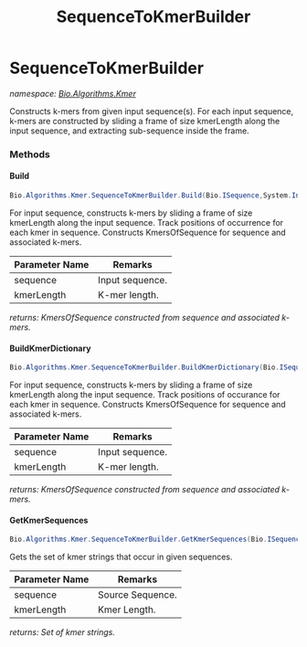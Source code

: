 ﻿---
title: SequenceToKmerBuilder
---

# SequenceToKmerBuilder
_namespace: [Bio.Algorithms.Kmer](N-Bio.Algorithms.Kmer.html)_

Constructs k-mers from given input sequence(s).
 For each input sequence, k-mers are constructed by sliding 
 a frame of size kmerLength along the input sequence, 
 and extracting sub-sequence inside the frame.

### Methods

#### Build
```csharp
Bio.Algorithms.Kmer.SequenceToKmerBuilder.Build(Bio.ISequence,System.Int32)
```
For input sequence, constructs k-mers by sliding 
 a frame of size kmerLength along the input sequence.
 Track positions of occurrence for each kmer in sequence.
 Constructs KmersOfSequence for sequence and associated k-mers.

|Parameter Name|Remarks|
|--------------|-------|
|sequence|Input sequence.|
|kmerLength|K-mer length.|

_returns: KmersOfSequence constructed from sequence and associated k-mers._

#### BuildKmerDictionary
```csharp
Bio.Algorithms.Kmer.SequenceToKmerBuilder.BuildKmerDictionary(Bio.ISequence,System.Int32)
```
For input sequence, constructs k-mers by sliding 
 a frame of size kmerLength along the input sequence.
 Track positions of occurance for each kmer in sequence.
 Constructs KmersOfSequence for sequence and associated k-mers.

|Parameter Name|Remarks|
|--------------|-------|
|sequence|Input sequence.|
|kmerLength|K-mer length.|

_returns: KmersOfSequence constructed from sequence and associated k-mers._

#### GetKmerSequences
```csharp
Bio.Algorithms.Kmer.SequenceToKmerBuilder.GetKmerSequences(Bio.ISequence,System.Int32)
```
Gets the set of kmer strings that occur in given sequences.

|Parameter Name|Remarks|
|--------------|-------|
|sequence|Source Sequence.|
|kmerLength|Kmer Length.|

_returns: Set of kmer strings._




